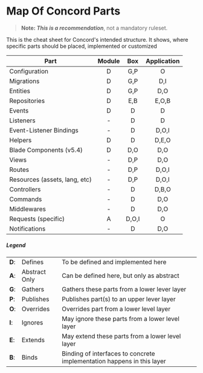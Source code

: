 # Map Of Concord Parts

> **Note: _This is a recommendation_**, not a mandatory ruleset.

This is the cheat sheet for Concord's intended structure.
It shows, where specific parts should be placed, implemented or customized

| Part                          | Module |  Box  | Application |
|-------------------------------|:------:|:-----:|:-----------:|
| Configuration                 |   D    |  G,P  |      O      |
| Migrations                    |   D    |  G,P  |     D,I     |
| Entities                      |   D    |  G,P  |     D,O     |
| Repositories                  |   D    |  E,B  |    E,O,B    |
| Events                        |   D    |   D   |      D      |
| Listeners                     |   -    |   D   |      D      |
| Event-Listener Bindings       |   -    |   D   |    D,O,I    |
| Helpers                       |   D    |   D   |    D,E,O    |
| Blade Components (v5.4)       |   D    |  D,O  |     D,O     |
| Views                         |   -    |  D,P  |     D,O     |
| Routes                        |   -    |  D,P  |    D,O,I    |
| Resources (assets, lang, etc) |   -    |  D,P  |    D,O,I    |
| Controllers                   |   -    |   D   |    D,B,O    |
| Commands                      |   -    |   D   |     D,O     |
| Middlewares                   |   -    |   D   |     D,O     |
| Requests (specific)           |   A    | D,O,I |      O      |
| Notifications                 |   -    |   D   |     D,O     |


##### Legend

|        |               |                                                                        |
|--------|---------------|------------------------------------------------------------------------|
| **D**: | Defines       | To be defined and implemented here                                     |
| **A**: | Abstract Only | Can be defined here, but only as abstract                              |
| **G**: | Gathers       | Gathers these parts from a lower lever layer                           |
| **P**: | Publishes     | Publishes part(s) to an upper lever layer                              |
| **O**: | Overrides     | Overrides part from a lower level layer                                |
| **I**: | Ignores       | May ignore these parts from a lower level layer                        |
| **E**: | Extends       | May extend these parts from a lower level layer                        |
| **B**: | Binds         | Binding of interfaces to concrete implementation happens in this layer |
